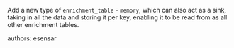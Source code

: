 Add a new type of `enrichment_table` - `memory`, which can also act as a sink, taking in all the
data and storing it per key, enabling it to be read from as all other enrichment tables.

authors: esensar
